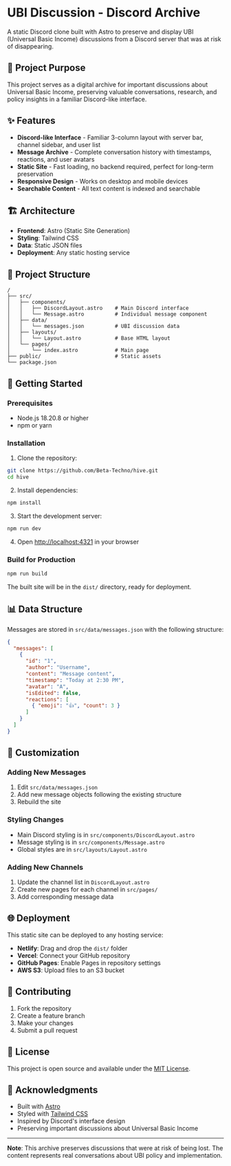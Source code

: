 # UBI Discussion - Discord Archive

A static Discord clone built with Astro to preserve and display UBI (Universal Basic Income) discussions from a Discord server that was at risk of disappearing.

## 🎯 Project Purpose

This project serves as a digital archive for important discussions about Universal Basic Income, preserving valuable conversations, research, and policy insights in a familiar Discord-like interface.

## ✨ Features

- **Discord-like Interface** - Familiar 3-column layout with server bar, channel sidebar, and user list
- **Message Archive** - Complete conversation history with timestamps, reactions, and user avatars
- **Static Site** - Fast loading, no backend required, perfect for long-term preservation
- **Responsive Design** - Works on desktop and mobile devices
- **Searchable Content** - All text content is indexed and searchable

## 🏗️ Architecture

- **Frontend**: Astro (Static Site Generation)
- **Styling**: Tailwind CSS
- **Data**: Static JSON files
- **Deployment**: Any static hosting service

## 📁 Project Structure

```
/
├── src/
│   ├── components/
│   │   ├── DiscordLayout.astro    # Main Discord interface
│   │   └── Message.astro          # Individual message component
│   ├── data/
│   │   └── messages.json          # UBI discussion data
│   ├── layouts/
│   │   └── Layout.astro           # Base HTML layout
│   └── pages/
│       └── index.astro            # Main page
├── public/                        # Static assets
└── package.json
```

## 🚀 Getting Started

### Prerequisites

- Node.js 18.20.8 or higher
- npm or yarn

### Installation

1. Clone the repository:
```bash
git clone https://github.com/Beta-Techno/hive.git
cd hive
```

2. Install dependencies:
```bash
npm install
```

3. Start the development server:
```bash
npm run dev
```

4. Open [http://localhost:4321](http://localhost:4321) in your browser

### Build for Production

```bash
npm run build
```

The built site will be in the `dist/` directory, ready for deployment.

## 📊 Data Structure

Messages are stored in `src/data/messages.json` with the following structure:

```json
{
  "messages": [
    {
      "id": "1",
      "author": "Username",
      "content": "Message content",
      "timestamp": "Today at 2:30 PM",
      "avatar": "A",
      "isEdited": false,
      "reactions": [
        { "emoji": "👍", "count": 3 }
      ]
    }
  ]
}
```

## 🎨 Customization

### Adding New Messages

1. Edit `src/data/messages.json`
2. Add new message objects following the existing structure
3. Rebuild the site

### Styling Changes

- Main Discord styling is in `src/components/DiscordLayout.astro`
- Message styling is in `src/components/Message.astro`
- Global styles are in `src/layouts/Layout.astro`

### Adding New Channels

1. Update the channel list in `DiscordLayout.astro`
2. Create new pages for each channel in `src/pages/`
3. Add corresponding message data

## 🌐 Deployment

This static site can be deployed to any hosting service:

- **Netlify**: Drag and drop the `dist/` folder
- **Vercel**: Connect your GitHub repository
- **GitHub Pages**: Enable Pages in repository settings
- **AWS S3**: Upload files to an S3 bucket

## 🤝 Contributing

1. Fork the repository
2. Create a feature branch
3. Make your changes
4. Submit a pull request

## 📝 License

This project is open source and available under the [MIT License](LICENSE).

## 🙏 Acknowledgments

- Built with [Astro](https://astro.build)
- Styled with [Tailwind CSS](https://tailwindcss.com)
- Inspired by Discord's interface design
- Preserving important discussions about Universal Basic Income

---

**Note**: This archive preserves discussions that were at risk of being lost. The content represents real conversations about UBI policy and implementation.
